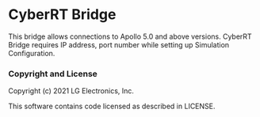 # CyberRT Bridge 
This bridge allows connections to Apollo 5.0 and above versions. CyberRT Bridge requires IP address, port number while setting up Simulation Configuration.

### Copyright and License

Copyright (c) 2021 LG Electronics, Inc.

This software contains code licensed as described in LICENSE.
